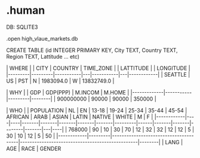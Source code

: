 # .human

DB: SQLITE3

.open high_vlaue_markets.db

CREATE TABLE (id INTEGER PRIMARY KEY, City TEXT, Country TEXT, Region TEXT, Lattitude ... etc) 


| WHERE |
| CITY    | COUNTRY | TIME_ZONE |   | LATTITUDE |   | LONGITUDE  |
|---------|---------|-----------|---|-----------|---|------------|
| SEATTLE | US      | PST       | N | 1983094.0 | W | 13832749.0 |


| WHY |
| GDP         | GDP(PPP)  | M.INCOM | M.HOME |
|-------------|-----------|---------|--------|
| 900000000   | 90000     | 90000   | 350000 |


| WHO |
| POPULATION | NL | EN | 13-18 | 19-24 | 25-34 | 35-44 | 45-54 | AFRICAN | ARAB | ASIAN | LATIN | NATIVE | WHITE | M | F  |
|------------|----|----|-------|-------|-------|-------|-------|---------|------|-------|-------|--------|-------|---|----|
| 768000     | 90 | 10 | 30    | 70    | 12    | 32    | 32    | 12      | 12   | 5     | 30    | 10     | 12    | 5 | 50 |
|------------|---------|---------------------------------------|-------------------------------------------------|--------|
             | LANG    | AGE                                   | RACE                                            | GENDER 
